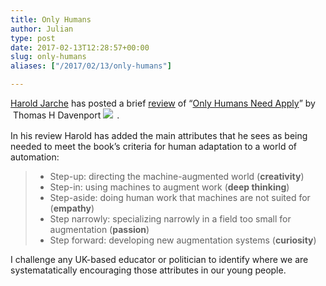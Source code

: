 ```yaml
---
title: Only Humans
author: Julian
type: post
date: 2017-02-13T12:28:57+00:00
slug: only-humans 
aliases: ["/2017/02/13/only-humans"]

---
```

[Harold Jarche][1] has posted a brief [review][2] of &#8220;[Only Humans Need Apply][3]&#8221; by  Thomas H Davenport <a href="https://www.amazon.co.uk/Only-Humans-Need-Apply-Machines/dp/0062438611/ref=as_li_ss_il?_encoding=UTF8&ie=UTF8&message=&ref_=nav_custrec_signin&riskType=expiredCard&successUpdatingPreference=1&updatePaymentsPortalPreferenceSuccess=true&linkCode=li2&tag=synesthesia-21&linkId=a0ae4d6f6b9e1660e10428c2426557e5" target="_blank"><img class="alignleft" src="//ws-eu.amazon-adsystem.com/widgets/q?_encoding=UTF8&ASIN=0062438611&Format=_SL160_&ID=AsinImage&MarketPlace=GB&ServiceVersion=20070822&WS=1&tag=synesthesia-21" border="0" /></a><img style="border: none !important; margin: 5px 5px 5px 0px !important;" src="https://ir-uk.amazon-adsystem.com/e/ir?t=fivegocrazyinmid&l=li2&o=2&a=0062438611" alt="" width="1" height="1" border="0" />.

In his review Harold has added the main attributes that he sees as being needed to meet the book&#8217;s criteria for human adaptation to a world of automation:

<blockquote cite="https://jarche.com/2017/02/only-humans-need-apply-review/">
  <ul>
    <li>
      Step-up: directing the machine-augmented world (<strong>creativity</strong>)
    </li>
    <li>
      Step-in: using machines to augment work (<strong>deep thinking</strong>)
    </li>
    <li>
      Step-aside: doing human work that machines are not suited for (<strong>empathy</strong>)
    </li>
    <li>
      Step narrowly: specializing narrowly in a field too small for augmentation (<strong>passion</strong>)
    </li>
    <li>
      Step forward: developing new augmentation systems (<strong>curiosity</strong>)
    </li>
  </ul>
</blockquote>

I challenge any UK-based educator or politician to identify where we are systematatically encouraging those attributes in our young people.

&nbsp;

 [1]: https://jarche.com/
 [2]: https://jarche.com/2017/02/only-humans-need-apply-review/
 [3]: https://amzn.to/2lGcjk8
